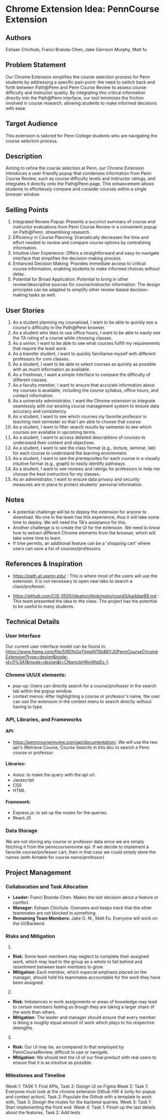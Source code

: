 # Chrome Extension Idea: PennCourse Extension

## Authors

Eshaan Chichula, Franci Branda-Chen, Jake Garrison Murphy, Matt fu

## Problem Statement

Our Chrome Extension simplifies the course selection process for Penn students by addressing a specific pain point: the need to switch back and forth between Path@Penn and Penn Course Review to assess course difficulty and instructor quality. By integrating this critical information directly into the Path@Penn interface, our tool minimizes the friction involved in course research, allowing students to make informed decisions with ease.

## Target Audience

This extension is tailored for Penn College students who are navigating the course selection process. 

## Description

Aiming to refine the course selection at Penn, our Chrome Extension introduces a user-friendly popup that condenses information from Penn Course Review, such as course difficulty levels and instructor ratings, and integrates it directly onto the Path@Penn page. This enhancement allows students to effortlessly compare and consider courses within a single browser window.

## Selling Points

1. Integrated Review Popup: Presents a succinct summary of course and instructor evaluations from Penn Course Review in a convenient popup on Path@Penn, streamlining research.
2. Efficiency in Course Planning: Dramatically decreases the time and effort needed to review and compare course options by centralizing information.
3. Intuitive User Experience: Offers a straightforward and easy-to-navigate interface that simplifies the decision-making process.
4. Enhanced Decision Making: Provides immediate access to critical course information, enabling students to make informed choices without delay.
5. Potential for Broad Application: Potential to bring in other review/descriptive sources for course/instructor information. The design principles can be adapted to simplify other review-based decision-making tasks as well.

## User Stories

1. As a student planning my courseload, I want to be able to quickly see a course's difficulty in the Path@Penn browser.
2. As a student who likes to use office hours, I want to be able to easily see the TA rating of a course while choosing classes.
3. As a senior, I want to be able to see what courses fulfill my requirements that require the least work.
4. As a transfer student, I want to quickly familiarise myself with different professors for core classes.
5. As a student, I want to be able to select courses as quickly as possible with as much information as available.
6. As a freshman, I want a simple interface to compare the difficulty of different classes.
7. As a faculty member, I want to ensure that accurate information about my courses is available, including the course syllabus, office hours, and contact information.
8. As a university administrator, I want the Chrome extension to integrate seamlessly with our existing course management system to ensure data accuracy and consistency.
9. As a student, I want to see which courses my favorite professor is teaching next semester so that I am able to choose that course.
10. As a student, I want to filter search results by semester to see which courses are available in upcoming terms.
11. As a student, I want to access detailed descriptions of courses to understand their content and objectives.
12. As a student, I want to see the class format (e.g., lecture, seminar, lab) for each course to understand the learning environment.
13. As a student, I want to see the prerequisites for each course in a visually intuitive format (e.g., graph) to easily identify pathways.
14. As a student, I want to see reviews and ratings for professors to help me choose the best instructors for my classes.
15. As an administrator, I want to ensure data privacy and security measures are in place to protect students' personal information.

## Notes

- A potential challenge will be to deploy the extension for anyone to download. No one in the team has this experience, thus it will take some time to deploy. We will need the TA's assistance for this.
- Another challenge is to create the UI for the extension. We need to know how to extract different Chrome elements from the browser, which will take some time to learn.
- If time permits, an additional feature can be a 'shopping cart' where users can save a list of courses/professors.

## References & Inspiration

- https://path.at.upenn.edu/ : This is where most of the users will use the extension. It is not necessary to open new tabs to search a class/professor.

- https://github.com/CIS-3500/ideation/blob/main/round3/kaddae89.md : This team presented the idea to the class. The project has the potential to be useful to many students.

## Technical Details

### User Interface

Our current user interface model can be found in: https://www.figma.com/file/5i9DfeGxYjpjwNT6k86YJf/PennCourseChromeExtension?type=design&node-id=0%3A1&mode=design&t=CNqnicbHRixWtpEs-1.

### Chrome UI/UX elements:

- pop-up: Users can directly search for a course/professor in the search tab within the popup window.
- context menus: After highlighting a course or professor's name, the user can use the extension in the context menu to search directly without having to type.

### API, Libraries, and Frameworks

#### API:

- https://penncoursereview.com/api/documentation/. We will use the two api's (Retrieve Course, Course Search) in this doc to search a Penn course or professor.

#### Libraries:

- Axios: to make the query with the api url.  
- Javascript
- CSS
- HTML

#### Framework:

- Express.js: to set up the routes for the queries.
- React.JS

### Data Storage

We are not storing any course or professor data since we are simply fetching it from the penncoursereview api. 
If we decide to implement a favorite course/professor cart, then in that case we could simply store the names (with Airtable for course name/professor)

## Project Management

### Collaboration and Task Allocation

- **Leader:** Franci Branda-Chen. Makes the last decision about a feature or conflict.
- **Manager:** Eshaan Chichula. Oversees and keeps track that the other teammates are not blocked in something.
- **Remaining Team Members:** Jake G. M., Matt Fu. Everyone will work on the UI/Backend.

### Risks and Mitigation

1. 
- **Risk:** Some team members may neglect to complete their assigned work, which may lead to the group as a whole to fall behind and resentment between team members to grow.
- **Mitigation:** Each member, which especial emphasis placed on the manager, should hold his teammates accountable for the work they have been assigned.

2. 
- **Risk:** Imbalances in work assignments or areas of knowledge may lead to certain members feeling as though they are taking a larger share of the work than others.
- **Mitigation:** The leader and manager should ensure that every member is doing a roughly equal amount of work which plays to his respective strengths.

3.
- **Risk:** Our UI may be, as compared to that employed by PennCourseReview, difficult to use or navigate.
- **Mitigation:** We should test the UI of our final product with real users to ensure that it is as intuitive as possible.

### Milestones and Timeline

Week 1: TASK 1: Find APIs, Task 2: Design UI on Figma
Week 2: Task 1: Everyone must look at the chrome extension Github HW 4 (only for popup and context action), Task 2: Populate the Github with a template to work with, Task 3: Design the routes for the backend queries.
Week 3: Task 1: Start implementing the front end.
Week 4: Task 1: Finish up the last details about the features, Task 2: Add tests 

